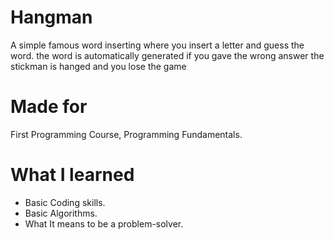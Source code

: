 # Hangman
 A simple famous word inserting where you insert a letter and guess the word. the word is automatically generated if you gave the wrong answer the stickman is hanged and you lose the game

# Made for
First Programming Course, Programming Fundamentals.

# What I learned

  * Basic Coding skills.
  * Basic Algorithms.
  * What It means to be a problem-solver.

